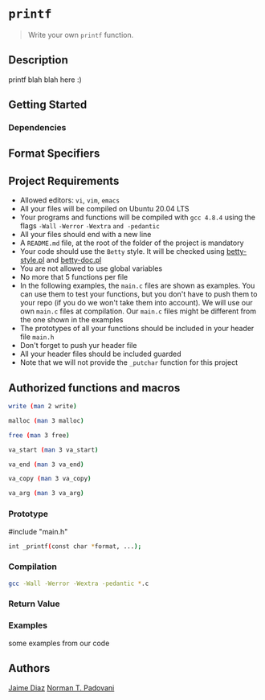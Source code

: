 # **`printf`**


>Write your own `printf` function.


## Description
printf blah blah here :)

## Getting Started

### Dependencies

## Format Specifiers

## Project Requirements
-  Allowed editors: `vi`, `vim`, `emacs`
-  All your files will be compiled on Ubuntu 20.04 LTS
-  Your programs and functions will be compiled with `gcc 4.8.4` using the flags `-Wall` `-Werror` `-Wextra` `and -pedantic`
-  All your files should end with a new line
-  A `README.md` file, at the root of the folder of the project is mandatory
-  Your code should use the `Betty` style. It will be checked using [betty-style.pl](https://github.com/holbertonschool/Betty/blob/master/betty-style.pl "betty-style.pl") and [betty-doc.pl](https://github.com/holbertonschool/Betty/blob/master/betty-doc.pl "betty-doc.pl")
-  You are not allowed to use global variables
-  No more that 5 functions per file
-  In the following examples, the `main.c` files are shown as examples. You can use them to test your functions, but you don't have to push them to your repo (if you do we won't take them into account). We will use our own `main.c` files at compilation. Our `main.c` files might be different from the one shown in the examples
-  The prototypes of all your functions should be included in your header file `main.h`
-  Don't forget to push yur header file
-  All your header files should be included guarded
-  Note that we will not provide the `_putchar` function for this project

## Authorized functions and macros
   ```bash
   write (man 2 write)
   ```
   ```bash
   malloc (man 3 malloc)
   ```
   ```bash
   free (man 3 free)
   ```
   ```bash
   va_start (man 3 va_start)
   ```
   ```bash
   va_end (man 3 va_end)
   ```
   ```bash
   va_copy (man 3 va_copy)
   ```
   ```bash
   va_arg (man 3 va_arg)
   ```

### Prototype
#include "main.h"
```bash
int _printf(const char *format, ...);
```
### Compilation
```bash
gcc -Wall -Werror -Wextra -pedantic *.c
```
### Return Value

### Examples
some examples from our code

## Authors
[Jaime Diaz](https://github.com/jaimeBalseiro "Jaime Diaz")
 [Norman T. Padovani](https://github.com/ntpadovani "Norman T. Padovani")
